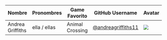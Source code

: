 | Nombre | Pronombres | Game Favorito | GitHub Username| Avatar |
|---|---|---|---|---|
| Andrea Griffiths | ella / ellas  | Animal Crossing | [@andreagriffiths11](https://github.com/andreagriffiths11)| ![](https://avatars.githubusercontent.com/andreagriffiths11?s=64) |
